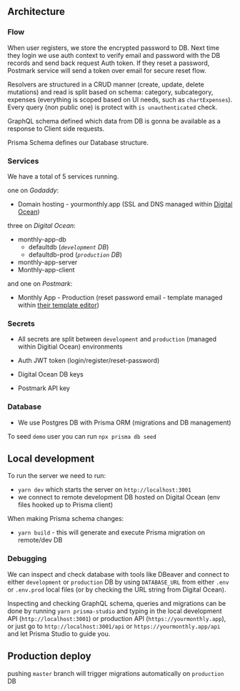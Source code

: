 ## Architecture

### Flow

When user registers, we store the encrypted password to DB.
Next time they login we use auth context to verify email and password with the DB records and send back request Auth token.
If they reset a password, Postmark service will send a token over email for secure reset flow.

Resolvers are structured in a CRUD manner (create, update, delete mutations) and read is split based on schema:
category, subcategory, expenses (everything is scoped based on UI needs, such as `chartExpenses`).
Every query (non public one) is protect with `is unauthenticated` check.

GraphQL schema defined which data from DB is gonna be available as a response to Client side requests.

Prisma Schema defines our Database structure.

### Services

We have a total of 5 services running.

one on *Godaddy*:
- Domain hosting - yourmonthly.app (SSL and DNS managed within [Digital Ocean](https://cloud.digitalocean.com/networking/domains))

three on *Digital Ocean*:
- monthly-app-db
  - defaultdb (*`development` DB*)
  - defaultdb-prod (*`production` DB*)
- monthly-app-server
- Monthly-app-client

and one on *Postmark*:
- Monthly App - Production (reset password email - template managed within [their template editor](https://account.postmarkapp.com/servers/11744691/templates))

### Secrets
- All secrets are split between `development` and `production` (managed within Digitial Ocean) environments

- Auth JWT token (login/register/reset-password)
- Digital Ocean DB keys
- Postmark API key

### Database
- We use Postgres DB with Prisma ORM (migrations and DB management)

To seed `demo` user you can run `npx prisma db seed`

## Local development

To run the server we need to run:
  - `yarn dev` which starts the server on `http://localhost:3001`
  - we connect to remote development DB hosted on Digital Ocean (env files hooked up to Prisma client)

When making Prisma schema changes:
  - `yarn build` - this will generate and execute Prisma migration on remote/dev DB

### Debugging
We can inspect and check database with tools like DBeaver and connect to either `development` or `production` DB by using `DATABASE_URL` from either `.env` or `.env.prod` local files (or by checking the URL string from Digital Ocean).

Inspecting and checking GraphQL schema, queries and migrations can be done by running `yarn prisma-studio` and typing in the local development API (`http://localhost:3001`) or production API (`https://yourmonthly.app`), or just go to `http://localhost:3001/api` or `https://yourmonthly.app/api` and let Prisma Studio to guide you.

## Production deploy
pushing `master` branch will trigger migrations automatically on `production` DB
